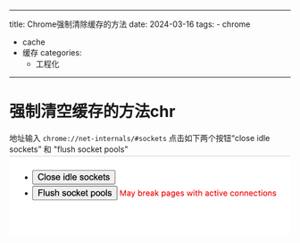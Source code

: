 
---
title: Chrome强制清除缓存的方法
date: 2024-03-16
tags:
	- chrome
  - cache
  - 缓存
categories:
	- 工程化
---
# 强制清空缓存的方法chr

地址输入 `chrome://net-internals/#sockets`
点击如下两个按钮“close idle sockets” 和 "flush socket pools"
![image.png](./1710603483363-0.png)

